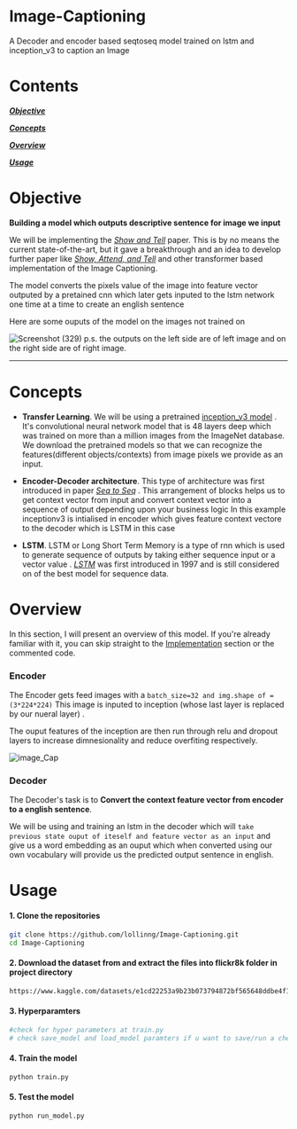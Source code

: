 # Image-Captioning
A Decoder and encoder based seqtoseq model trained on lstm and inception_v3 to caption an Image

# Contents

[***Objective***](https://github.com/lollinng/Image-Captioning#objective)

[***Concepts***](https://github.com/lollinng/Image-Captioning#concepts)

[***Overview***](https://github.com/lollinng/Image-Captioning#overview)

[***Usage***](https://github.com/lollinng/Image-Captioning#Usage)



# Objective
**Building a model which outputs descriptive sentence for image we input**

We will be implementing the [_Show and Tell_](https://arxiv.org/abs/1411.4555) paper. This is by no means the current state-of-the-art, but it gave a breakthrough and an
idea to develop further paper like [_Show, Attend, and Tell_](https://arxiv.org/abs/1502.03044) and other transformer based implementation of the Image Captioning.

The model converts the pixels value of the image into feature vector outputed by a pretained cnn
which later gets inputed to the lstm network one time at a time to create an english sentence

Here are some ouputs of the model on the images not trained on 

![Screenshot (329)](https://user-images.githubusercontent.com/55660103/188632716-0c9cf495-d40d-49b1-8ee5-125ad08820a0.png)
p.s. the outputs on the left side are of left image and on the right side are of right image.

---

# Concepts

* **Transfer Learning**. We will be using a pretrained [inception_v3 model](https://pytorch.org/hub/pytorch_vision_inception_v3/) . It's convolutional neural network model that is 48 layers deep which was trained on more than a million images from the ImageNet database. We download the pretrained models so that we can recognize the features(different objects/contexts) from image pixels we provide as an input.

* **Encoder-Decoder architecture**. This type of architecture was first introduced in paper [_Seq to Seq_](https://arxiv.org/abs/1409.3215) . This arrangement of blocks helps us to get context vector from input and convert context vector into a sequence of output depending upon your business logic
In this example inceptionv3 is intialised in encoder which gives feature context vectore to the decoder which is LSTM in this case

* **LSTM**. LSTM or Long Short Term Memory is a type of rnn which is used to generate sequence of outputs by taking either sequence input or a vector value . [_LSTM_](https://pytorch.org/docs/stable/generated/torch.nn.LSTM.html) was first introduced in 1997 and is still considered on of the best model for sequence data.


# Overview

In this section, I will present an overview of this model. If you're already familiar with it, you can skip straight to the [Implementation](https://github.com/sgrvinod/a-PyTorch-Tutorial-to-Image-Captioning#implementation) section or the commented code.

### Encoder

The  Encoder gets feed images with a `batch_size=32 and img.shape of = (3*224*224)` This image is inputed to inception (whose last layer is replaced by our nueral layer) . 

The ouput features of the inception are then run through relu and dropout layers to increase dimnesionality and reduce overfiting respectively. 

![image_Cap](https://user-images.githubusercontent.com/55660103/188637846-a044d06d-2eee-4dff-95ca-ceeddce7848f.png)

### Decoder

The Decoder's task is to **Convert the context feature vector from encoder to a english sentence**.

We will be using and training an lstm in the decoder which will `take previous state ouput of iteself and feature vector as an input` and give us a word embedding as an 
ouput which when converted using our own vocabulary will provide us the predicted output sentence in english.

# Usage 

#### 1. Clone the repositories

```bash
git clone https://github.com/lollinng/Image-Captioning.git
cd Image-Captioning
```

#### 2. Download the dataset from and extract the files into flickr8k folder in project directory

```bash
https://www.kaggle.com/datasets/e1cd22253a9b23b073794872bf565648ddbe4f17e7fa9e74766ad3707141adeb
```

#### 3. Hyperparamters

```bash
#check for hyper parameters at train.py
# check save_model and load_model paramters if u want to save/run a checkpint
```

#### 4. Train the model

```bash
python train.py    
```

#### 5. Test the model 

```bash
python run_model.py 
```



